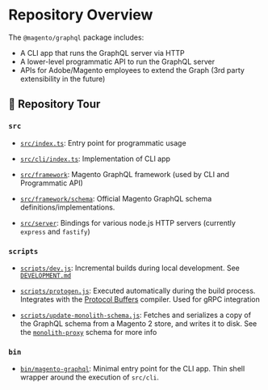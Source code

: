 # Repository Overview

The `@magento/graphql` package includes:

-   A CLI app that runs the GraphQL server via HTTP
-   A lower-level programmatic API to run the GraphQL server
-   APIs for Adobe/Magento employees to extend the Graph (3rd party extensibility in the future)

## 🚌 Repository Tour

### `src`

-   [`src/index.ts`](../src/index.ts): Entry point for programmatic usage

-   [`src/cli/index.ts`](../src/cli/index.ts): Implementation of CLI app

-   [`src/framework`](../src/framework): Magento GraphQL framework (used by CLI and Programmatic API)

-   [`src/framework/schema`](../src/framework/schema): Official Magento GraphQL schema definitions/implementations.

-   [`src/server`](../src/server): Bindings for various node.js HTTP servers (currently `express` and `fastify`)

### `scripts`

-   [`scripts/dev.js`](../scripts/dev.js): Incremental builds during local development. See [`DEVELOPMENT.md`](DEVELOPMENT.md)

-   [`scripts/protogen.js`](../scripts/protogen.js): Executed automatically during the build process. Integrates with the [Protocol Buffers](https://developers.google.com/protocol-buffers) compiler. Used for gRPC integration

-   [`scripts/update-monolith-schema.js`](../scripts/update-monolith-schema.js): Fetches and serializes a copy of the GraphQL schema from a Magento 2 store, and writes it to disk. See the [`monolith-proxy`](../src/framework/schema/monolith-proxy) schema for more info

### `bin`

-   [`bin/magento-graphql`](../bin/magento-graphql): Minimal entry point for the CLI app. Thin shell wrapper around the execution of `src/cli`.
